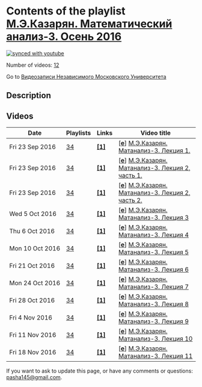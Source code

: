 # Contents of the playlist [М.Э.Казарян. Математический анализ-3. Осень 2016](https://www.youtube.com/playlist?list=PLp9ABVh6_x4H8tIm2uMzSGGVSv6impUql)

[![synced with youtube](https://img.shields.io/github/last-commit/mathphysschool/mathphysschool.github.io/autoupdate1?label=synced%20with%20youtube)](#)

Number of videos: [12](#videos)

Go to [Видеозаписи Независимого Московского Университета](../README.md)

## Description



## Videos

|Date|Playlists|Links|Video title|
|---|---|---|---|
| Fri&nbsp;23&nbsp;Sep&nbsp;2016 | [34](../playlists/34 "М.Э.Казарян. Математический анализ-3. Осень 2016") | [**[1]**](http://www.mathnet.ru/php/conference.phtml?eventID=25&confid=949&option_lang=rus&if_videolibrary=1) | [[**e**](https://studio.youtube.com/video/Ag8UyJevtFA/edit "Edit")] [М.Э.Казарян. Матанализ-3. Лекция 1.](https://www.youtube.com/watch?v=Ag8UyJevtFA&list=PLp9ABVh6_x4H8tIm2uMzSGGVSv6impUql "Курс НМУ для 2-го курса.&#013;7 сентября 2016 г. 17:30, НМУ 310 (Москва, Большой Власьевский пер., 11)&#013;http://www.mathnet.ru/php/conference.phtml?eventID=25&confid=949&option&#95;lang=rus&if&#95;videolibrary=1") |
| Fri&nbsp;23&nbsp;Sep&nbsp;2016 | [34](../playlists/34 "М.Э.Казарян. Математический анализ-3. Осень 2016") | [**[1]**](http://www.mathnet.ru/php/conference.phtml?eventID=25&confid=949&option_lang=rus&if_videolibrary=1) | [[**e**](https://studio.youtube.com/video/Z5Qz4jUVEQQ/edit "Edit")] [М.Э.Казарян. Матанализ-3. Лекция 2, часть 1.](https://www.youtube.com/watch?v=Z5Qz4jUVEQQ&list=PLp9ABVh6_x4H8tIm2uMzSGGVSv6impUql "Курс НМУ для 2-го курса.&#013;14 сентября 2016 г. 17:30, НМУ 310 (Москва, Большой Власьевский пер., 11)&#013;http://www.mathnet.ru/php/conference.phtml?eventID=25&confid=949&option&#95;lang=rus&if&#95;videolibrary=1") |
| Fri&nbsp;23&nbsp;Sep&nbsp;2016 | [34](../playlists/34 "М.Э.Казарян. Математический анализ-3. Осень 2016") | [**[1]**](http://www.mathnet.ru/php/conference.phtml?eventID=25&confid=949&option_lang=rus&if_videolibrary=1) | [[**e**](https://studio.youtube.com/video/MMsleA1-mVY/edit "Edit")] [М.Э.Казарян. Матанализ-3. Лекция 2, часть 2.](https://www.youtube.com/watch?v=MMsleA1-mVY&list=PLp9ABVh6_x4H8tIm2uMzSGGVSv6impUql "Курс НМУ для 2-го курса.&#013;14 сентября 2016 г. 17:30, НМУ 310 (Москва, Большой Власьевский пер., 11)&#013;http://www.mathnet.ru/php/conference.phtml?eventID=25&confid=949&option&#95;lang=rus&if&#95;videolibrary=1") |
| Wed&nbsp;5&nbsp;Oct&nbsp;2016 | [34](../playlists/34 "М.Э.Казарян. Математический анализ-3. Осень 2016") | [**[1]**](http://www.mathnet.ru/php/conference.phtml?eventID=25&confid=949&option_lang=rus&if_videolibrary=1) | [[**e**](https://studio.youtube.com/video/jYKEkPPQ_nU/edit "Edit")] [М.Э.Казарян. Матанализ-3. Лекция 3](https://www.youtube.com/watch?v=jYKEkPPQ_nU&list=PLp9ABVh6_x4H8tIm2uMzSGGVSv6impUql "Курс НМУ для 2-го курса.&#013;21 сентября 2016 г. 17:30, НМУ 310 (Москва, Большой Власьевский пер., 11)&#013;http://www.mathnet.ru/php/conference.phtml?eventID=25&confid=949&option&#95;lang=rus&if&#95;videolibrary=1") |
| Thu&nbsp;6&nbsp;Oct&nbsp;2016 | [34](../playlists/34 "М.Э.Казарян. Математический анализ-3. Осень 2016") | [**[1]**](http://www.mathnet.ru/php/conference.phtml?eventID=25&confid=949&option_lang=rus&if_videolibrary=1) | [[**e**](https://studio.youtube.com/video/sFiuPK2t-l0/edit "Edit")] [М.Э.Казарян. Матанализ-3. Лекция 4](https://www.youtube.com/watch?v=sFiuPK2t-l0&list=PLp9ABVh6_x4H8tIm2uMzSGGVSv6impUql "Курс НМУ для 2-го курса.&#013;28 сентября 2016 г. 17:30, НМУ 310 (Москва, Большой Власьевский пер., 11)&#013;http://www.mathnet.ru/php/conference.phtml?eventID=25&confid=949&option&#95;lang=rus&if&#95;videolibrary=1") |
| Mon&nbsp;10&nbsp;Oct&nbsp;2016 | [34](../playlists/34 "М.Э.Казарян. Математический анализ-3. Осень 2016") | [**[1]**](http://www.mathnet.ru/php/conference.phtml?eventID=25&confid=949&option_lang=rus&if_videolibrary=1) | [[**e**](https://studio.youtube.com/video/RJH1On1WOu8/edit "Edit")] [М.Э.Казарян. Матанализ-3. Лекция 5](https://www.youtube.com/watch?v=RJH1On1WOu8&list=PLp9ABVh6_x4H8tIm2uMzSGGVSv6impUql "Курс НМУ для 2-го курса.&#013;5 октября 2016 г. 17:30, НМУ 310 (Москва, Большой Власьевский пер., 11)&#013;http://www.mathnet.ru/php/conference.phtml?eventID=25&confid=949&option&#95;lang=rus&if&#95;videolibrary=1") |
| Fri&nbsp;21&nbsp;Oct&nbsp;2016 | [34](../playlists/34 "М.Э.Казарян. Математический анализ-3. Осень 2016") | [**[1]**](http://www.mathnet.ru/php/conference.phtml?eventID=25&confid=949&option_lang=rus&if_videolibrary=1) | [[**e**](https://studio.youtube.com/video/xjhpm_mT7pA/edit "Edit")] [М.Э.Казарян. Матанализ-3. Лекция 6](https://www.youtube.com/watch?v=xjhpm_mT7pA&list=PLp9ABVh6_x4H8tIm2uMzSGGVSv6impUql "Курс НМУ для 2-го курса.&#013;12 октября 2016 г. 17:30, НМУ 310 (Москва, Большой Власьевский пер., 11)&#013;http://www.mathnet.ru/php/conference.phtml?eventID=25&confid=949&option&#95;lang=rus&if&#95;videolibrary=1") |
| Mon&nbsp;24&nbsp;Oct&nbsp;2016 | [34](../playlists/34 "М.Э.Казарян. Математический анализ-3. Осень 2016") | [**[1]**](http://www.mathnet.ru/php/conference.phtml?eventID=25&confid=949&option_lang=rus&if_videolibrary=1) | [[**e**](https://studio.youtube.com/video/8e4uHWFdXU4/edit "Edit")] [М.Э.Казарян. Матанализ-3. Лекция 7](https://www.youtube.com/watch?v=8e4uHWFdXU4&list=PLp9ABVh6_x4H8tIm2uMzSGGVSv6impUql "Курс НМУ для 2-го курса.&#013;19 октября 2016 г. 17:30, НМУ 310 (Москва, Большой Власьевский пер., 11)&#013;http://www.mathnet.ru/php/conference.phtml?eventID=25&confid=949&option&#95;lang=rus&if&#95;videolibrary=1") |
| Fri&nbsp;28&nbsp;Oct&nbsp;2016 | [34](../playlists/34 "М.Э.Казарян. Математический анализ-3. Осень 2016") | [**[1]**](http://www.mathnet.ru/php/conference.phtml?eventID=25&confid=949&option_lang=rus&if_videolibrary=1) | [[**e**](https://studio.youtube.com/video/pQrH_XxWpdY/edit "Edit")] [М.Э.Казарян. Матанализ-3. Лекция 8](https://www.youtube.com/watch?v=pQrH_XxWpdY&list=PLp9ABVh6_x4H8tIm2uMzSGGVSv6impUql "Курс НМУ для 2-го курса.&#013;26 октября 2016 г. 17:30, НМУ 310 (Москва, Большой Власьевский пер., 11)&#013;http://www.mathnet.ru/php/conference.phtml?eventID=25&confid=949&option&#95;lang=rus&if&#95;videolibrary=1") |
| Fri&nbsp;4&nbsp;Nov&nbsp;2016 | [34](../playlists/34 "М.Э.Казарян. Математический анализ-3. Осень 2016") | [**[1]**](http://www.mathnet.ru/php/conference.phtml?eventID=25&confid=949&option_lang=rus&if_videolibrary=1) | [[**e**](https://studio.youtube.com/video/VOx35u9zwxo/edit "Edit")] [М.Э.Казарян. Матанализ-3. Лекция 9](https://www.youtube.com/watch?v=VOx35u9zwxo&list=PLp9ABVh6_x4H8tIm2uMzSGGVSv6impUql "Курс НМУ для 2-го курса.&#013;2 ноября 2016 г. 17:30, НМУ 310 (Москва, Большой Власьевский пер., 11)&#013;http://www.mathnet.ru/php/conference.phtml?eventID=25&confid=949&option&#95;lang=rus&if&#95;videolibrary=1") |
| Fri&nbsp;11&nbsp;Nov&nbsp;2016 | [34](../playlists/34 "М.Э.Казарян. Математический анализ-3. Осень 2016") | [**[1]**](http://www.mathnet.ru/php/conference.phtml?eventID=25&confid=949&option_lang=rus&if_videolibrary=1) | [[**e**](https://studio.youtube.com/video/xi0JY2_VAjQ/edit "Edit")] [М.Э.Казарян. Матанализ-3. Лекция 10](https://www.youtube.com/watch?v=xi0JY2_VAjQ&list=PLp9ABVh6_x4H8tIm2uMzSGGVSv6impUql "Курс НМУ для 2-го курса.&#013;9 ноября 2016 г. 17:30, НМУ 310 (Москва, Большой Власьевский пер., 11)&#013;http://www.mathnet.ru/php/conference.phtml?eventID=25&confid=949&option&#95;lang=rus&if&#95;videolibrary=1") |
| Fri&nbsp;18&nbsp;Nov&nbsp;2016 | [34](../playlists/34 "М.Э.Казарян. Математический анализ-3. Осень 2016") | [**[1]**](http://www.mathnet.ru/php/conference.phtml?eventID=25&confid=949&option_lang=rus&if_videolibrary=1) | [[**e**](https://studio.youtube.com/video/zH_gKgBS0FQ/edit "Edit")] [М.Э.Казарян. Матанализ-3. Лекция 11](https://www.youtube.com/watch?v=zH_gKgBS0FQ&list=PLp9ABVh6_x4H8tIm2uMzSGGVSv6impUql "Курс НМУ для 2-го курса.&#013;16 ноября 2016 г. 17:30, НМУ 310 (Москва, Большой Власьевский пер., 11)&#013;http://www.mathnet.ru/php/conference.phtml?eventID=25&confid=949&option&#95;lang=rus&if&#95;videolibrary=1") |


 If you want to ask to update this page, or have any comments or questions: <pasha145@gmail.com>.
